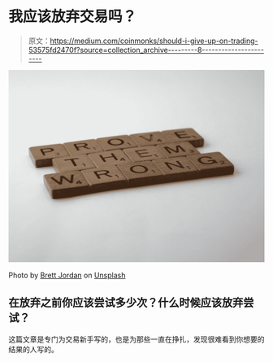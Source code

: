 # 我应该放弃交易吗？

> 原文：<https://medium.com/coinmonks/should-i-give-up-on-trading-53575fd2470f?source=collection_archive---------8----------------------->

![](img/1a0f0a511735894fef2a3c106274111a.png)

Photo by [Brett Jordan](https://unsplash.com/@brett_jordan?utm_source=medium&utm_medium=referral) on [Unsplash](https://unsplash.com?utm_source=medium&utm_medium=referral)

## 在放弃之前你应该尝试多少次？什么时候应该放弃尝试？

这篇文章是专门为交易新手写的，也是为那些一直在挣扎，发现很难看到你想要的结果的人写的。